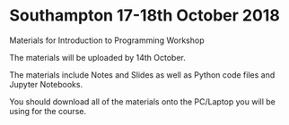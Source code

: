 # Southampton 17-18th October 2018
Materials for Introduction to Programming Workshop

The materials will be uploaded by 14th October.

The materials include Notes and Slides as well as Python code files and Jupyter Notebooks.

You should download all of the materials onto the PC/Laptop you will be using for the course.
